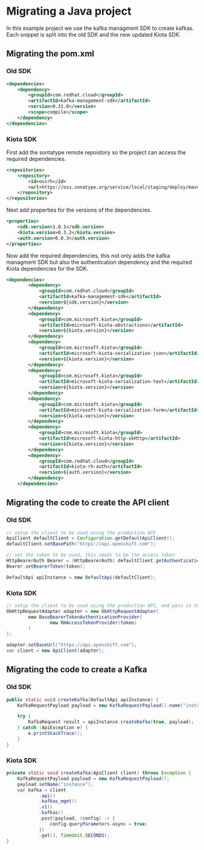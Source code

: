 # Migrating a Java project

In this example project we use the kafka managment SDK to create kafkas. Each snippet is split into the old SDK and the new updated Kiota SDK.

## Migrating the pom.xml
### Old SDK
```xml
<dependencies>
    <dependency>
        <groupId>com.redhat.cloud</groupId>
        <artifactId>kafka-management-sdk</artifactId>
        <version>0.31.0</version>
        <scope>compile</scope>
    </dependency>
</dependencies>
```

### Kiota SDK
First add the sontatype remote repoistory so the project can access the required dependencies.
```xml
<repositories>
    <repository>
        <id>ossrh</id>
        <url>https://oss.sonatype.org/service/local/staging/deploy/maven2/</url>
    </repository>
</repositories>
```

Next add properties for the versions of the dependencies.
```xml
<properties>
    <sdk.version>1.0.1</sdk.version>
    <kiota.version>0.3.2</kiota.version>
    <auth.version>0.0.3</auth.version>
</properties>
```

Now add the required dependencies, this not only adds the kafka managment SDK but also the authentication dependency and the required Kiota dependencies for the SDK.
```xml
<dependencies>
        <dependency>
            <groupId>com.redhat.cloud</groupId>
            <artifactId>kafka-management-sdk</artifactId>
            <version>${sdk.version}</version>
        </dependency>
        <dependency>
            <groupId>com.microsoft.kiota</groupId>
            <artifactId>microsoft-kiota-abstractions</artifactId>
            <version>${kiota.version}</version>
        </dependency>
        <dependency>
            <groupId>com.microsoft.kiota</groupId>
            <artifactId>microsoft-kiota-serialization-json</artifactId>
            <version>${kiota.version}</version>
        </dependency>
        <dependency>
            <groupId>com.microsoft.kiota</groupId>
            <artifactId>microsoft-kiota-serialization-text</artifactId>
            <version>${kiota.version}</version>
        </dependency>
        <dependency>
            <groupId>com.microsoft.kiota</groupId>
            <artifactId>microsoft-kiota-serialization-form</artifactId>
            <version>${kiota.version}</version>
        </dependency>
        <dependency>
            <groupId>com.microsoft.kiota</groupId>
            <artifactId>microsoft-kiota-http-okHttp</artifactId>
            <version>${kiota.version}</version>
        </dependency>
        <dependency>
            <groupId>com.redhat.cloud</groupId>
            <artifactId>kiota-rh-auth</artifactId>
            <version>${auth.version}</version>
        </dependency>
    </dependencies>
```

## Migrating the code to create the API client
### Old SDK
```java
// setup the client to be used using the production API
ApiClient defaultClient = Configuration.getDefaultApiClient();
defaultClient.setBasePath("https://api.openshift.com");

// set the token to be used, this needs to be the access token
HttpBearerAuth Bearer = (HttpBearerAuth) defaultClient.getAuthentication("Bearer");
Bearer.setBearerToken(token);

DefaultApi apiInstance = new DefaultApi(defaultClient);
```

### Kiota SDK
```java
// setup the client to be used using the production API, and pass in the offline token
OkHttpRequestAdapter adapter = new OkHttpRequestAdapter(
        new BaseBearerTokenAuthenticationProvider(
                new RHAccessTokenProvider(token)
        )
);

adapter.setBaseUrl("https://api.openshift.com");
var client = new ApiClient(adapter);
```

## Migrating the code to create a Kafka
### Old SDK
```java
public static void createKafka(DefaultApi apiInstance) {
    KafkaRequestPayload payload = new KafkaRequestPayload().name("instance");

    try {
        KafkaRequest result = apiInstance.createKafka(true, payload);
    } catch (ApiException e) {
        e.printStackTrace();
    }
}
```

### Kiota SDK
```java
private static void createKafka(ApiClient client) throws Exception {
    KafkaRequestPayload payload = new KafkaRequestPayload();
    payload.setName("instance");
    var kafka = client
            .api()
            .kafkas_mgmt()
            .v1()
            .kafkas()
            .post(payload, (config) -> {
                config.queryParameters.async = true;
            })
            .get(3, TimeUnit.SECONDS);
}
```